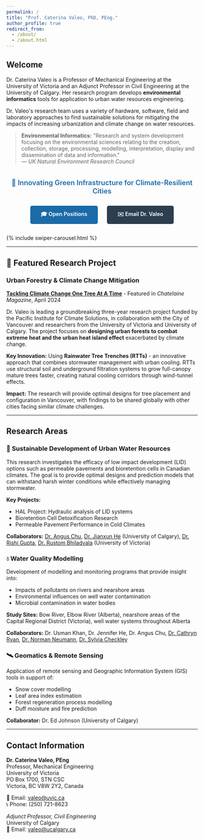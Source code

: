 ```yaml
---
permalink: /
title: "Prof. Caterina Valeo, PhD, PEng."
author_profile: true
redirect_from: 
  - /about/
  - /about.html
---
```


## Welcome

Dr. Caterina Valeo is a Professor of Mechanical Engineering at the University of Victoria and an Adjunct Professor in Civil Engineering at the University of Calgary. Her research program develops **environmental informatics** tools for application to urban water resources engineering.

Dr. Valeo's research team uses a variety of hardware, software, field and laboratory approaches to find sustainable solutions for mitigating the impacts of increasing urbanization and climate change on water resources.

> **Environmental Informatics:** "Research and system development focusing on the environmental sciences relating to the creation, collection, storage, processing, modelling, interpretation, display and dissemination of data and information."  
> — *UK Natural Environment Research Council*

<p style="text-align: center; font-size: 1.3em; color: #1a6ba8; font-weight: 600; margin: 2em 0 1.5em 0;">
🌊 Innovating Green Infrastructure for Climate-Resilient Cities
</p>

<div style="text-align: center; margin: 2em 0;">
  <a href="/CV/graduate-opportunities/" style="display: inline-block; padding: 12px 28px; margin: 0 10px; background-color: #1a6ba8; color: white; text-decoration: none; border-radius: 5px; font-weight: 600; transition: background-color 0.3s;">
    🎓 Open Positions
  </a>
  <a href="mailto:valeo@uvic.ca" style="display: inline-block; padding: 12px 28px; margin: 0 10px; background-color: #2c3e50; color: white; text-decoration: none; border-radius: 5px; font-weight: 600; transition: background-color 0.3s;">
    ✉️ Email Dr. Valeo
  </a>
</div>

{% include swiper-carousel.html %}

---

## 🌟 Featured Research Project

### Urban Forestry & Climate Change Mitigation

**[Tackling Climate Change One Tree At A Time](https://chatelaine.com/living/climate-crisis-trees-heat/)** - Featured in *Chatelaine Magazine*, April 2024

Dr. Valeo is leading a groundbreaking three-year research project funded by the Pacific Institute for Climate Solutions, in collaboration with the City of Vancouver and researchers from the University of Victoria and University of Calgary. The project focuses on **designing urban forests to combat extreme heat and the urban heat island effect** exacerbated by climate change.

**Key Innovation:** Using **Rainwater Tree Trenches (RTTs)** - an innovative approach that combines stormwater management with urban cooling. RTTs use structural soil and underground filtration systems to grow full-canopy mature trees faster, creating natural cooling corridors through wind-tunnel effects.

**Impact:** The research will provide optimal designs for tree placement and configuration in Vancouver, with findings to be shared globally with other cities facing similar climate challenges.

---

## Research Areas

### 🌊 Sustainable Development of Urban Water Resources

This research investigates the efficacy of low impact development (LID) options such as permeable pavements and bioretention cells in Canadian climates. The goal is to provide optimal designs and prediction models that can withstand harsh winter conditions while effectively managing stormwater.

**Key Projects:**
- HAL Project: Hydraulic analysis of LID systems
- Bioretention Cell Detoxification Research
- Permeable Pavement Performance in Cold Climates

**Collaborators:** [Dr. Angus Chu](https://profiles.ucalgary.ca/angus-chu), [Dr. Jianxun He](https://profiles.ucalgary.ca/jianxun-jennifer-he) (University of Calgary), [Dr. Rishi Gupta](https://www.uvic.ca/ecs/civil/people/home/faculty/gupta-rishi.php), [Dr. Rustom Bhiladvala](https://www.uvic.ca/ecs/biomedical/faculty-staff/faculty/bhiladvalarustom.php) (University of Victoria)

### 💧 Water Quality Modelling

Development of modelling and monitoring programs that provide insight into:
- Impacts of pollutants on rivers and nearshore areas
- Environmental influences on well water contamination
- Microbial contamination in water bodies

**Study Sites:** Bow River, Elbow River (Alberta), nearshore areas of the Capital Regional District (Victoria), well water systems throughout Alberta

**Collaborators:** Dr. Usman Khan, Dr. Jennifer He, Dr. Angus Chu, [Dr. Cathryn Ryan](https://profiles.ucalgary.ca/cathy-ryan), [Dr. Norman Neumann](https://apps.ualberta.ca/directory/person/nfneuman), [Dr. Sylvia Checkley](https://profiles.ucalgary.ca/sylvia-checkley)

### 🛰️ Geomatics & Remote Sensing

Application of remote sensing and Geographic Information System (GIS) tools in support of:
- Snow cover modelling
- Leaf area index estimation
- Forest regeneration process modelling
- Duff moisture and fire prediction

**Collaborator:** Dr. Ed Johnson (University of Calgary)

---

## Contact Information

**Dr. Caterina Valeo, PEng**  
Professor, Mechanical Engineering  
University of Victoria  
PO Box 1700, STN CSC  
Victoria, BC V8W 2Y2, Canada

📧 Email: [valeo@uvic.ca](mailto:valeo@uvic.ca)  
📞 Phone: (250) 721-8623

*Adjunct Professor, Civil Engineering*  
University of Calgary  
📧 Email: [valeo@ucalgary.ca](mailto:valeo@ucalgary.ca)
